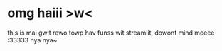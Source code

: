 # omg haiii >w< 
this is mai gwit rewo towp hav funss wit streamlit, dowont mind meeee :33333
nya nya~
